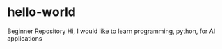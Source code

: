 # hello-world
Beginner Repository
Hi, I would like to learn programming, python, for AI applications
